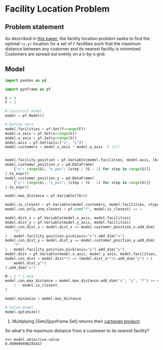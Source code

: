 # Facility Location Problem

## Problem statement

As described in [this paper](https://mlubin.github.io/pdf/jump-sirev.pdf), the facility location problem seeks to find the optimal `(x,y)` location for a set of `F` facilities such that the maximum distance between any customer and its nearest facility is minimized. Customers are spread out evenly on a `G`-by-`G` grid.

## Model

```python
import pandas as pd

import pyoframe as pf

G = 4
F = 3

# Construct model
model = pf.Model()

# Define sets
model.facilities = pf.Set(f=range(F))
model.x_axis = pf.Set(x=range(G))
model.y_axis = pf.Set(y=range(G))
model.axis = pf.Set(axis=["x", "y"])
model.customers = model.x_axis * model.y_axis  # (1)!


model.facility_position = pf.Variable(model.facilities, model.axis, lb=0, ub=1)
model.customer_position_x = pd.DataFrame(
    {"x": range(G), "x_pos": [step / (G - 1) for step in range(G)]}
).to_expr()
model.customer_position_y = pd.DataFrame(
    {"y": range(G), "y_pos": [step / (G - 1) for step in range(G)]}
).to_expr()

model.max_distance = pf.Variable(lb=0)

model.is_closest = pf.Variable(model.customers, model.facilities, vtype="binary")
model.con_only_one_closest = pf.sum("f", model.is_closest) == 1

model.dist_x = pf.Variable(model.x_axis, model.facilities)
model.dist_y = pf.Variable(model.y_axis, model.facilities)
model.con_dist_x = model.dist_x == model.customer_position_x.add_dim(
    "f"
) - model.facility_position.pick(axis="x").add_dim("x")
model.con_dist_y = model.dist_y == model.customer_position_y.add_dim(
    "f"
) - model.facility_position.pick(axis="y").add_dim("y")
model.dist = pf.Variable(model.x_axis, model.y_axis, model.facilities, lb=0)
model.con_dist = model.dist**2 == (model.dist_x**2).add_dim("y") + (
    model.dist_y**2
).add_dim("x")

M = 2 * 1.414
model.con_max_distance = model.max_distance.add_dim("x", "y", "f") >= model.dist - M * (
    1 - model.is_closest
)

model.minimize = model.max_distance

# Solve model
model.optimize()
```

1. Multiplying [Sets][pyoframe.Set] returns their [cartesian product](https://en.wikipedia.org/wiki/Cartesian_product).

So what's the maximum distance from a customer to its nearest facility?

```pycon
>>> model.objective.value
0.499999406245417

```
